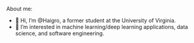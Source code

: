 About me:

- 👋 Hi, I’m @Haigro, a former student at the University of Virginia.
- 👀 I’m interested in machine learning/deep learning applications, data science, and software engineering.

<!---
Haigro/Haigro is a ✨ special ✨ repository because its `README.md` (this file) appears on your GitHub profile.
You can click the Preview link to take a look at your changes.
--->
